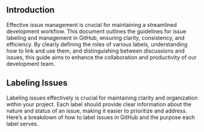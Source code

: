 ## Introduction

Effective issue management is crucial for maintaining a streamlined development workflow. This document outlines the guidelines for issue labeling and management in GitHub, ensuring clarity, consistency, and efficiency. By clearly defining the roles of various labels, understanding how to link and use them, and distinguishing between discussions and issues, this guide aims to enhance the collaboration and productivity of our development team.

## Labeling Issues

Labeling issues effectively is crucial for maintaining clarity and organization within your project. Each label should provide clear information about the nature and status of an issue, making it easier to prioritize and address. Here’s a breakdown of how to label issues in GitHub and the purpose each label serves.

